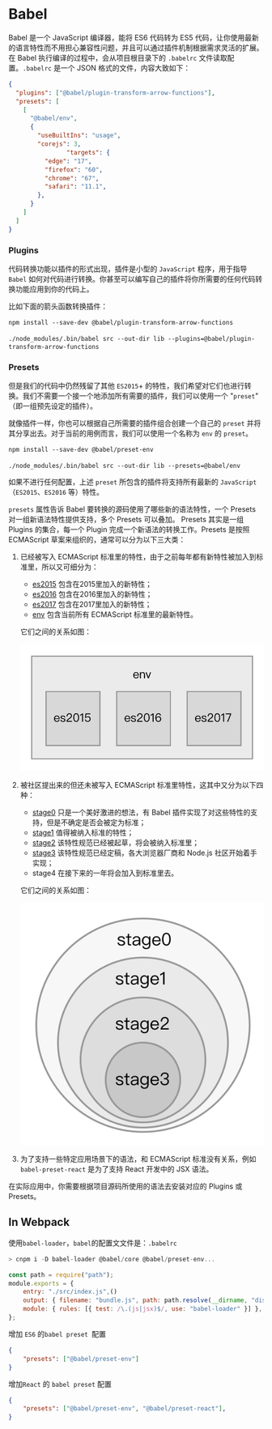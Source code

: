 # Babel

Babel 是一个 JavaScript 编译器，能将 ES6 代码转为 ES5 代码，让你使用最新的语言特性而不用担心兼容性问题，并且可以通过插件机制根据需求灵活的扩展。 在 Babel 执行编译的过程中，会从项目根目录下的 `.babelrc` 文件读取配置。`.babelrc` 是一个 JSON 格式的文件，内容大致如下：

```json
{
  "plugins": ["@babel/plugin-transform-arrow-functions"],
  "presets": [
    [
      "@babel/env",
      {
        "useBuiltIns": "usage",
        "corejs": 3,
				"targets": {
          "edge": "17",
          "firefox": "60",
          "chrome": "67",
          "safari": "11.1",
        },
      }
    ]
  ]
}
```

### Plugins

代码转换功能以插件的形式出现，插件是小型的 `JavaScript` 程序，用于指导 `Babel` 如何对代码进行转换。你甚至可以编写自己的插件将你所需要的任何代码转换功能应用到你的代码上。

比如下面的箭头函数转换插件：

```shell
npm install --save-dev @babel/plugin-transform-arrow-functions

./node_modules/.bin/babel src --out-dir lib --plugins=@babel/plugin-transform-arrow-functions
```

### Presets

但是我们的代码中仍然残留了其他 `ES2015`+ 的特性，我们希望对它们也进行转换。我们不需要一个接一个地添加所有需要的插件，我们可以使用一个 "`preset`" （即一组预先设定的插件）。

就像插件一样，你也可以根据自己所需要的插件组合创建一个自己的 `preset` 并将其分享出去。对于当前的用例而言，我们可以使用一个名称为 `env` 的 `preset`。

```shell
npm install --save-dev @babel/preset-env

./node_modules/.bin/babel src --out-dir lib --presets=@babel/env
```

如果不进行任何配置，上述 `preset` 所包含的插件将支持所有最新的 `JavaScript` （`ES2015`、`ES2016` 等）特性。

`presets` 属性告诉 Babel 要转换的源码使用了哪些新的语法特性，一个 Presets 对一组新语法特性提供支持，多个 Presets 可以叠加。 Presets 其实是一组 Plugins 的集合，每一个 Plugin 完成一个新语法的转换工作。Presets 是按照 ECMAScript 草案来组织的，通常可以分为以下三大类：

1. 已经被写入 ECMAScript 标准里的特性，由于之前每年都有新特性被加入到标准里，所以又可细分为：

   - [es2015](https://babeljs.io/docs/plugins/preset-es2015/) 包含在2015里加入的新特性；
   - [es2016](https://babeljs.io/docs/plugins/preset-es2016/) 包含在2016里加入的新特性；
   - [es2017](https://babeljs.io/docs/plugins/preset-es2017/) 包含在2017里加入的新特性；
   - [env](https://babeljs.io/docs/plugins/preset-env/) 包含当前所有 ECMAScript 标准里的最新特性。

   它们之间的关系如图：

   ![图3.1.1 ECMAScript 标准里的特性关系图](assets/3-1presets-es.png)

2. 被社区提出来的但还未被写入 ECMAScript 标准里特性，这其中又分为以下四种：

   - [stage0](https://babeljs.io/docs/plugins/preset-stage-0/) 只是一个美好激进的想法，有 Babel 插件实现了对这些特性的支持，但是不确定是否会被定为标准；
   - [stage1](https://babeljs.io/docs/plugins/preset-stage-1/) 值得被纳入标准的特性；
   - [stage2](https://babeljs.io/docs/plugins/preset-stage-2/) 该特性规范已经被起草，将会被纳入标准里；
   - [stage3](https://babeljs.io/docs/plugins/preset-stage-3/) 该特性规范已经定稿，各大浏览器厂商和 Node.js 社区开始着手实现；
   - stage4 在接下来的一年将会加入到标准里去。

   它们之间的关系如图：

   ![图3.1.2 stage 关系图](assets/3-1presets-stage.png)

1. 为了支持一些特定应用场景下的语法，和 ECMAScript 标准没有关系，例如 `babel-preset-react` 是为了支持 React 开发中的 JSX 语法。

在实际应用中，你需要根据项目源码所使用的语法去安装对应的 Plugins 或 Presets。

## In Webpack

使用`babel-loader`，`babel`的配置⽂文件是：`.babelrc`

```js
> cnpm i -D babel-loader @babel/core @babel/preset-env...
```

```js
const path = require("path");
module.exports = {
    entry: "./src/index.js",()
    output: { filename: "bundle.js", path: path.resolve(__dirname, "dist") },
    module: { rules: [{ test: /\.(js|jsx)$/, use: "babel-loader" }] },
}; 
```

增加 `ES6` 的`babel preset `配置

```json
{
    "presets": ["@babel/preset-env"]
}
```

增加`React` 的 `babel preset` 配置

```json
{
    "presets": ["@babel/preset-env", "@babel/preset-react"],
}
```

#### 
